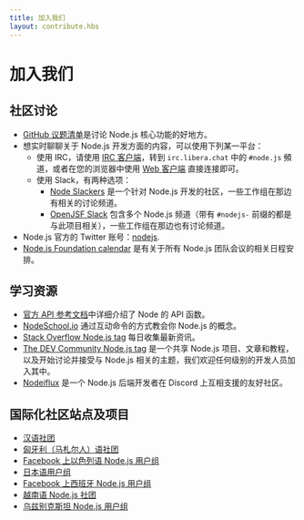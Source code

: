 ```yaml
---
title: 加入我们
layout: contribute.hbs
---
```


# 加入我们

## 社区讨论

* [GitHub 议题清单](https://github.com/nodejs/node/issues)是讨论 Node.js 核心功能的好地方。
* 想实时聊聊关于 Node.js 开发方面的内容，可以使用下列某一平台：
  * 使用 IRC，请使用 [IRC 客户端](https://en.wikipedia.org/wiki/Comparison_of_Internet_Relay_Chat_clients)，转到 `irc.libera.chat` 中的 `#node.js` 頻道，或者在您的浏览器中使用 [Web 客户端](https://kiwiirc.com/nextclient/) 直接连接即可。
  * 使用 Slack，有两种选项：
    * [Node Slackers](https://www.nodeslackers.com/) 是一个针对 Node.js 开发的社区，一些工作组在那边有相关的讨论频道。
    * [OpenJSF Slack](https://slack-invite.openjsf.org/) 包含多个 Node.js 频道（带有 `#nodejs-` 前缀的都是与此项目相关），一些工作组在那边也有讨论频道。
* Node.js 官方的 Twitter 账号：[nodejs](https://twitter.com/nodejs).
* [Node.js Foundation calendar](https://nodejs.org/calendar) 是有关于所有 Node.js 团队会议的相关日程安排。

## 学习资源

* [官方 API 参考文档](https://nodejs.org/api/)中详细介绍了 Node 的 API 函数。
* [NodeSchool.io](https://nodeschool.io/) 通过互动命令的方式教会你 Node.js 的概念。
* [Stack Overflow Node.js tag](https://stackoverflow.com/questions/tagged/node.js) 每日收集最新资讯。
* [The DEV Community Node.js tag](https://dev.to/t/node) 是一个共享 Node.js 项目、文章和教程，以及开始讨论并接受与 Node.js 相关的主题，我们欢迎任何级别的开发人员加入其中。
* [Nodeiflux](https://discordapp.com/invite/vUsrbjd) 是一个 Node.js 后端开发者在 Discord 上互相支援的友好社区。

## 国际化社区站点及项目

* [汉语社团](https://cnodejs.org/)
* [匈牙利（马札尔人）语社团](https://nodehun.blogspot.com/)
* [Facebook 上以色列语 Node.js 用户组](https://www.facebook.com/groups/node.il/)
* [日本语用户组](https://nodejs.jp/)
* [Facebook 上西班牙 Node.js 用户组](https://www.facebook.com/groups/node.es/)
* [越南语 Node.js 社团](https://www.facebook.com/nodejs.vn/)
* [乌兹别克斯坦 Node.js 用户组](https://t.me/nodejs_uz)
